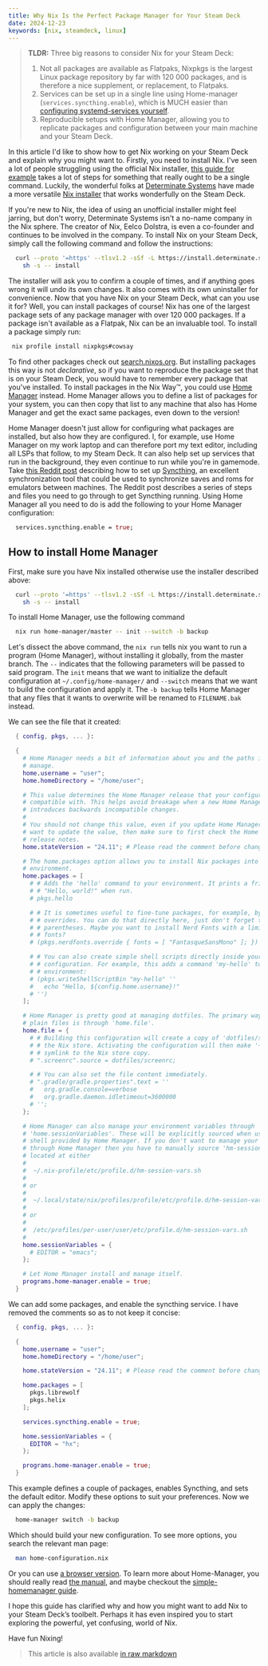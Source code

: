```yaml
---
title: Why Nix Is the Perfect Package Manager for Your Steam Deck
date: 2024-12-23
keywords: [nix, steamdeck, linux]
---
```


> **TLDR:** Three big reasons to consider Nix for your Steam Deck:
>
> 1. Not all packages are available as Flatpaks, Nixpkgs is the largest Linux
>    package repository by far with 120 000 packages, and is therefore a
>    nice supplement, or replacement, to Flatpaks.
> 2. Services can be set up in a single line using Home-manager
>    (`services.syncthing.enable`), which is MUCH easier than [configuring
>    systemd-services yourself](https://www.reddit.com/r/SteamDeck/comments/vocyi5/start_syncthing_automatically_on_steamdeck_even/).
> 3. Reproducible setups with Home Manager, allowing you to replicate packages
>    and configuration between your main machine and your Steam Deck.

In this article I'd like to show how to get Nix working on your Steam Deck
and explain why you might want to. Firstly, you need to install Nix. I've seen
a lot of people struggling using the official Nix installer, [this guide for
example](https://www.reddit.com/r/SteamDeck/comments/18d14l9/nix_packages_on_steam_deck/)
takes a lot of steps for something that really ought to be
a single command. Luckily, the wonderful folks at [Determinate
Systems](https://determinate.systems/) have made a more versatile [Nix
installer](https://github.com/DeterminateSystems/nix-installer) that works
wonderfully on the Steam Deck.

If you're new to Nix, the idea of using an unofficial installer might feel
jarring, but don't worry, Determinate Systems isn't a no-name company in
the Nix sphere. The creator of Nix, Eelco Dolstra, is even a co-founder and
continues to be involved in the company. To install Nix on your Steam Deck,
simply call the following command and follow the instructions:

```bash
  curl --proto '=https' --tlsv1.2 -sSf -L https://install.determinate.systems/nix | \
    sh -s -- install
```

The installer will ask you to confirm a couple of times, and if anything goes
wrong it will undo its own changes. It also comes with its own uninstaller
for convenience. Now that you have Nix on your Steam Deck, what can you use
it for? Well, you can install packages of course! Nix has one of the largest
package sets of any package manager with over 120 000 packages. If a package
isn't available as a Flatpak, Nix can be an invaluable tool. To install a
package simply run:

```bash
 nix profile install nixpkgs#cowsay
```

To find other packages check out
[search.nixos.org](https://search.nixos.org/packages). But installing packages
this way is not _declarative_, so if you want to reproduce the package
set that is on your Steam Deck, you would have to remember every package
that you've installed. To install packages in the Nix Way™, you could use
[Home Manager](https://github.com/nix-community/home-manager) instead. Home
Manager allows you to define a list of packages for your system, you can
then copy that list to any machine that also has Home Manager and get the
exact same packages, even down to the version!

Home Manager doesn't just allow for configuring what packages are installed,
but also how they are configured. I, for example, use Home Manager on my work
laptop and can therefore port my text editor, including all LSPs that follow,
to my Steam Deck. It can also help set up services that run in the background,
they even continue to run while you're in gamemode. Take [this Reddit
post](https://www.reddit.com/r/SteamDeck/comments/vocyi5/start_syncthing_automatically_on_steamdeck_even/)
describing how to set up [Syncthing](https://syncthing.net/), an excellent
synchronization tool that could be used to synchronize saves and roms for
emulators between machines. The Reddit post describes a series of steps and
files you need to go through to get Syncthing running. Using Home Manager
all you need to do is add the following to your Home Manager configuration:

```nix
  services.syncthing.enable = true;
```

## How to install Home Manager

First, make sure you have Nix installed otherwise use the installer described above:

```bash
  curl --proto '=https' --tlsv1.2 -sSf -L https://install.determinate.systems/nix | \
    sh -s -- install
```

To install Home Manager, use the following command

```bash
  nix run home-manager/master -- init --switch -b backup
```

Let's dissect the above command, the `nix run` tells nix you want to run
a program (Home Manager), without installing it globally, from the master
branch. The `--` indicates that the following parameters will be passed
to said program. The `init` means that we want to initialize the default
configuration at `~/.config/home-manager/` and `--switch` means that we want to
build the configuration and apply it. The `-b backup` tells Home Manager that
any files that it wants to overwrite will be renamed to `FILENAME.bak` instead.

We can see the file that it created:

```nix {.numberLines}
  { config, pkgs, ... }:

  {
    # Home Manager needs a bit of information about you and the paths it should
    # manage.
    home.username = "user";
    home.homeDirectory = "/home/user";

    # This value determines the Home Manager release that your configuration is
    # compatible with. This helps avoid breakage when a new Home Manager release
    # introduces backwards incompatible changes.
    #
    # You should not change this value, even if you update Home Manager. If you do
    # want to update the value, then make sure to first check the Home Manager
    # release notes.
    home.stateVersion = "24.11"; # Please read the comment before changing.

    # The home.packages option allows you to install Nix packages into your
    # environment.
    home.packages = [
      # # Adds the 'hello' command to your environment. It prints a friendly
      # # "Hello, world!" when run.
      # pkgs.hello

      # # It is sometimes useful to fine-tune packages, for example, by applying
      # # overrides. You can do that directly here, just don't forget the
      # # parentheses. Maybe you want to install Nerd Fonts with a limited number of
      # # fonts?
      # (pkgs.nerdfonts.override { fonts = [ "FantasqueSansMono" ]; })

      # # You can also create simple shell scripts directly inside your
      # # configuration. For example, this adds a command 'my-hello' to your
      # # environment:
      # (pkgs.writeShellScriptBin "my-hello" ''
      #   echo "Hello, ${config.home.username}!"
      # '')
    ];

    # Home Manager is pretty good at managing dotfiles. The primary way to manage
    # plain files is through 'home.file'.
    home.file = {
      # # Building this configuration will create a copy of 'dotfiles/screenrc' in
      # # the Nix store. Activating the configuration will then make '~/.screenrc' a
      # # symlink to the Nix store copy.
      # ".screenrc".source = dotfiles/screenrc;

      # # You can also set the file content immediately.
      # ".gradle/gradle.properties".text = ''
      #   org.gradle.console=verbose
      #   org.gradle.daemon.idletimeout=3600000
      # '';
    };

    # Home Manager can also manage your environment variables through
    # 'home.sessionVariables'. These will be explicitly sourced when using a
    # shell provided by Home Manager. If you don't want to manage your shell
    # through Home Manager then you have to manually source 'hm-session-vars.sh'
    # located at either
    #
    #  ~/.nix-profile/etc/profile.d/hm-session-vars.sh
    #
    # or
    #
    #  ~/.local/state/nix/profiles/profile/etc/profile.d/hm-session-vars.sh
    #
    # or
    #
    #  /etc/profiles/per-user/user/etc/profile.d/hm-session-vars.sh
    #
    home.sessionVariables = {
      # EDITOR = "emacs";
    };

    # Let Home Manager install and manage itself.
    programs.home-manager.enable = true;
  }
```

We can add some packages, and enable the syncthing service. I have removed
the comments so as to not keep it concise:

```nix {.numberLines}
  { config, pkgs, ... }:

  {
    home.username = "user";
    home.homeDirectory = "/home/user";

    home.stateVersion = "24.11"; # Please read the comment before changing.

    home.packages = [
      pkgs.librewolf
      pkgs.helix
    ];

    services.syncthing.enable = true;

    home.sessionVariables = {
      EDITOR = "hx";
    };

    programs.home-manager.enable = true;
  }
```

This example defines a couple of packages, enables Syncthing, and sets the
default editor. Modify these options to suit your preferences. Now we can
apply the changes:

```bash
  home-manager switch -b backup
```

Which should build your new configuration. To see more options, you search
the relevant man page:

```bash
  man home-configuration.nix
```

Or you can use [a browser
version](https://home-manager-options.extranix.com/). To
learn more about Home-Manager, you should really read [the
manual](https://nix-community.github.io/home-manager/index.xhtml),
and maybe checkout the [simple-homemanager
guide](https://github.com/Evertras/simple-homemanager).

I hope this guide has clarified why and how you might want to add Nix to
your Steam Deck’s toolbelt. Perhaps it has even inspired you to start
exploring the powerful, yet confusing, world of Nix.

Have fun Nixing!

> This article is also available [in raw markdown](./index.md)
